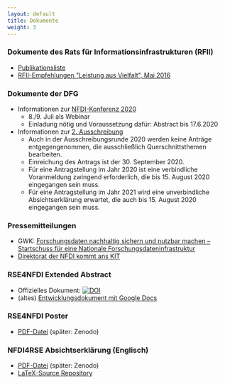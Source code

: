 ```yaml
---
layout: default
title: Dokumente
weight: 3
---
```


### Dokumente des Rats für Informationsinfrastrukturen (RFII)

* [Publikationsliste](http://www.rfii.de/de/dokumente/)
* [RFII-Empfehlungen "Leistung aus Vielfalt", Mai 2016](http://www.rfii.de/?p=1998)

### Dokumente der DFG

* Informationen zur [NFDI-Konferenz 2020](https://www.dfg.de/foerderung/programme/nfdi/konferenz_2020/index.html)
    - 8./9. Juli als Webinar
    - Einladung nötig und Voraussetzung dafür: Abstract bis 17.6.2020
* Informationen zur [2. Ausschreibung](https://www.dfg.de/foerderung/info_wissenschaft/2020/info_wissenschaft_20_29/index.html)
    - Auch in der Ausschreibungsrunde 2020 werden keine Anträge entgegengenommen, die ausschließlich Querschnittsthemen bearbeiten.
    - Einreichung des Antrags ist der 30. September 2020.
    - Für eine Antragstellung im Jahr 2020 ist eine verbindliche Voranmeldung zwingend erforderlich, die bis 15. August 2020 eingegangen sein muss.
    - Für eine Antragstellung im Jahr 2021 wird eine unverbindliche Absichtserklärung erwartet, die auch bis 15. August 2020 eingegangen sein muss.

### Pressemitteilungen

* GWK: [Forschungsdaten nachhaltig sichern und nutzbar machen – Startschuss für eine Nationale Forschungsdateninfrastruktur](https://www.gwk-bonn.de/fileadmin/Redaktion/Dokumente/Pressemitteilungen/pm2018-13.pdf)
* [Direktorat der NFDI kommt ans KIT](https://idw-online.de/de/news715375)

### RSE4NFDI Extended Abstract

* Offizielles Dokument: [![DOI](https://zenodo.org/badge/DOI/10.5281/zenodo.2630451.svg)](https://doi.org/10.5281/zenodo.2630451)
* (altes) [Entwicklungsdokument mit Google Docs](https://goo.gl/qZAZq2)

### RSE4NFDI Poster

* [PDF-Datei](../assets/pdf/RSE4NFDI_Poster.pdf) (später: Zenodo)

### NFDI4RSE Absichtserklärung (Englisch)

* [PDF-Datei](../assets/pdf/NFDI4RSE_LoI.pdf) (später: Zenodo)
* [LaTeX-Source Repository](https://github.com/DE-RSE/NFDI4RSE_LoI)

